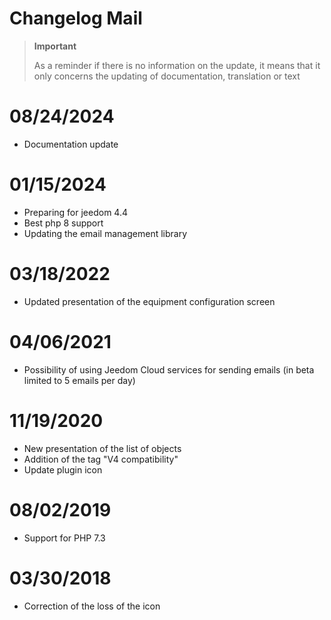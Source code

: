 # Changelog Mail

>**Important**
>
>As a reminder if there is no information on the update, it means that it only concerns the updating of documentation, translation or text

# 08/24/2024

- Documentation update

# 01/15/2024

- Preparing for jeedom 4.4
- Best php 8 support
- Updating the email management library

# 03/18/2022

- Updated presentation of the equipment configuration screen

# 04/06/2021

- Possibility of using Jeedom Cloud services for sending emails (in beta limited to 5 emails per day)

# 11/19/2020

- New presentation of the list of objects
- Addition of the tag "V4 compatibility"
- Update plugin icon

# 08/02/2019

- Support for PHP 7.3

# 03/30/2018

- Correction of the loss of the icon
